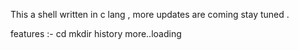 This a shell written in c lang , more updates are coming stay tuned .


features :-
cd 
mkdir 
history 
more..loading
